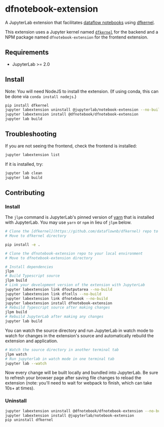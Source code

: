# dfnotebook-extension

A JupyterLab extension that facilitates [dataflow notebooks](https://dataflownb.github.io) using [dfkernel](https://github.com/dataflownb/dfkernel).

This extension uses a Jupyter kernel named [`dfkernel`](https://github.com/dataflownb/dfkernel) 
for the backend and a NPM package named `dfnotebook-extension`
for the frontend extension.

## Requirements

* JupyterLab >= 2.0

## Install

Note: You will need NodeJS to install the extension. (If using conda, this can be done via `conda install nodejs`.)

```bash
pip install dfkernel
jupyter labextension uninstall @jupyterlab/notebook-extension --no-build
jupyter labextension install @dfnotebook/dfnotebook-extension
jupyter lab build
```

## Troubleshooting

If you are not seeing the frontend, check the frontend is installed:

```bash
jupyter labextension list
```

If it is installed, try:

```bash
jupyter lab clean
jupyter lab build
```

## Contributing

### Install

The `jlpm` command is JupyterLab's pinned version of
[yarn](https://yarnpkg.com/) that is installed with JupyterLab. You may use
`yarn` or `npm` in lieu of `jlpm` below.

```bash
# Clone the [dfkernel](https://github.com/dataflownb/dfkernel) repo to your local environment
# Move to dfkernel directory

pip install -e .

# Clone the dfnotebook-extension repo to your local environment
# Move to dfnotebook-extension directory

# Install dependencies
jlpm
# Build Typescript source
jlpm build
# Link your development version of the extension with JupyterLab
jupyter labextension link dfoutputarea --no-build
jupyter labextension link dfcells --no-build
jupyter labextension link dfnotebook --no-build
jupyter labextension install dfnotebook-extension
# Rebuild Typescript source after making changes
jlpm build
# Rebuild JupyterLab after making any changes
jupyter lab build
```

You can watch the source directory and run JupyterLab in watch mode to watch for changes in the extension's source and automatically rebuild the extension and application.

```bash
# Watch the source directory in another terminal tab
jlpm watch
# Run jupyterlab in watch mode in one terminal tab
jupyter lab --watch
```

Now every change will be built locally and bundled into JupyterLab. Be sure to refresh your browser page after saving file changes to reload the extension (note: you'll need to wait for webpack to finish, which can take 10s+ at times).

### Uninstall

```bash
jupyter labextension uninstall @dfnotebook/dfnotebook-extension --no-build
jupyter labextension install @jupyterlab/notebook-extension
pip uninstall dfkernel
```

